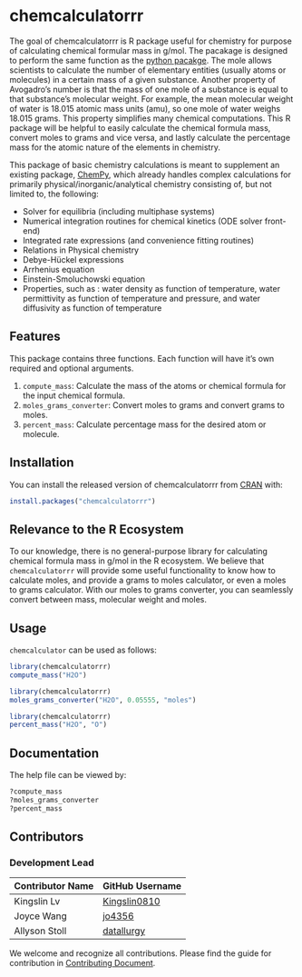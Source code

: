 
<!-- README.md is generated from README.Rmd. Please edit that file -->

# chemcalculatorrr

<!-- badges: start -->
<!-- badges: end -->

The goal of chemcalculatorrr is R package useful for chemistry for
purpose of calculating chemical formular mass in g/mol. The pacakage is
designed to perform the same function as the [python
pacakge](https://github.com/UBC-MDS/chemcalculator). The mole allows
scientists to calculate the number of elementary entities (usually atoms
or molecules) in a certain mass of a given substance. Another property
of Avogadro’s number is that the mass of one mole of a substance is
equal to that substance’s molecular weight. For example, the mean
molecular weight of water is 18.015 atomic mass units (amu), so one mole
of water weighs 18.015 grams. This property simplifies many chemical
computations. This R package will be helpful to easily calculate the
chemical formula mass, convert moles to grams and vice versa, and lastly
calculate the percentage mass for the atomic nature of the elements in
chemistry.

This package of basic chemistry calculations is meant to supplement an
existing package, [ChemPy](https://github.com/bjodah/chempy), which
already handles complex calculations for primarily
physical/inorganic/analytical chemistry consisting of, but not limited
to, the following:

-   Solver for equilibria (including multiphase systems)
-   Numerical integration routines for chemical kinetics (ODE solver
    front-end)
-   Integrated rate expressions (and convenience fitting routines)
-   Relations in Physical chemistry
-   Debye-Hückel expressions
-   Arrhenius equation
-   Einstein-Smoluchowski equation
-   Properties, such as : water density as function of temperature,
    water permittivity as function of temperature and pressure, and
    water diffusivity as function of temperature

## Features

This package contains three functions. Each function will have it’s own
required and optional arguments.

1.  `compute_mass`: Calculate the mass of the atoms or chemical formula
    for the input chemical formula.
2.  `moles_grams_converter`: Convert moles to grams and convert grams to
    moles.
3.  `percent_mass`: Calculate percentage mass for the desired atom or
    molecule.

## Installation

You can install the released version of chemcalculatorrr from
[CRAN](https://CRAN.R-project.org) with:

``` r
install.packages("chemcalculatorrr")
```

## Relevance to the R Ecosystem

To our knowledge, there is no general-purpose library for calculating
chemical formula mass in g/mol in the R ecosystem. We believe that
`chemcalculatorrr` will provide some useful functionality to know how to
calculate moles, and provide a grams to moles calculator, or even a
moles to grams calculator. With our moles to grams converter, you can
seamlessly convert between mass, molecular weight and moles.

## Usage

`chemcalculator` can be used as follows:

``` r
library(chemcalculatorrr)
compute_mass("H2O")
```

``` r
library(chemcalculatorrr)
moles_grams_converter("H2O", 0.05555, "moles")
```

``` r
library(chemcalculatorrr)
percent_mass("H2O", "O")
```

## Documentation

The help file can be viewed by:

``` r
?compute_mass
?moles_grams_converter
?percent_mass
```

## Contributors

### Development Lead

| Contributor Name | GitHub Username                                 |
|------------------|-------------------------------------------------|
| Kingslin Lv      | [Kingslin0810](https://github.com/Kingslin0810) |
| Joyce Wang       | [jo4356](https://github.com/jo4356)             |
| Allyson Stoll    | [datallurgy](https://github.com/datallurgy)     |

We welcome and recognize all contributions. Please find the guide for
contribution in [Contributing
Document](https://github.com/UBC-MDS/chemcalculatorrr/blob/main/.github/CONTRIBUTING.md).
